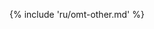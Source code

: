 <!-- section: -->

{% include 'ru/omt-other.md' %}

<!-- @question: keep as part of guides or add to tips and tricks??? -->


